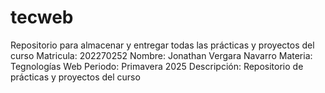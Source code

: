 # tecweb
 Repositorio para almacenar y entregar todas las prácticas y proyectos del curso
Matricula: 202270252
Nombre: Jonathan Vergara Navarro
Materia: Tegnologías Web
Periodo: Primavera 2025
Descripción: Repositorio de prácticas y proyectos del curso
